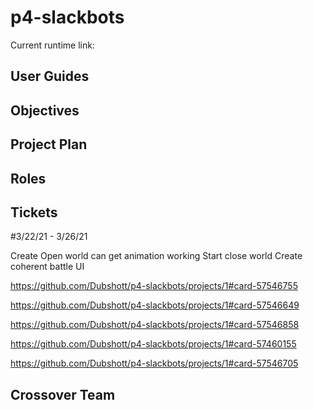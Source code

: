 # p4-slackbots

Current runtime link: 

## User Guides


## Objectives


## Project Plan


## Roles


## Tickets

#3/22/21 - 3/26/21

Create Open world can get animation working 
Start close world 
Create coherent battle UI 

https://github.com/Dubshott/p4-slackbots/projects/1#card-57546755

https://github.com/Dubshott/p4-slackbots/projects/1#card-57546649

https://github.com/Dubshott/p4-slackbots/projects/1#card-57546858

https://github.com/Dubshott/p4-slackbots/projects/1#card-57460155

https://github.com/Dubshott/p4-slackbots/projects/1#card-57546705


## Crossover Team









































